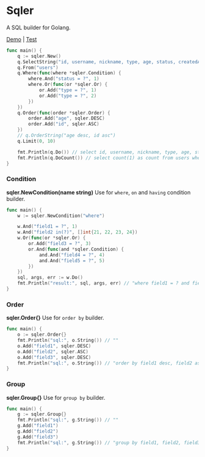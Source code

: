 # Sqler

A SQL builder for Golang.

[Demo](example/main.go) | [Test](sqler_test.go)

```go
func main() {
	q := sqler.New()
	q.SelectString("id, username, nickname, type, age, status, createdAt")
	q.From("users")
	q.Where(func(where *sqler.Condition) {
		where.And("status = ?", 1)
		where.Or(func(or *sqler.Or) {
			or.Add("type = ?", 1)
			or.Add("type = ?", 2)
		})
	})
	q.Order(func(order *sqler.Order) {
		order.Add("age", sqler.DESC)
		order.Add("id", sqler.ASC)
	})
	// q.OrderString("age desc, id asc")
	q.Limit(0, 10)

	fmt.Println(q.Do()) // select id, username, nickname, type, age, status, createdAt from users where status = ? and (type = ? or type = ?) order by age desc, id asc limit ?, ? [1 1 2 0 10] <nil>
	fmt.Println(q.DoCount()) // select count(1) as count from users where status = ? and (type = ? or type = ?) [1 1 2] <nil>
}
```

### Condition

**sqler.NewCondition(name string)** Use for `where`, `on` and `having` condition builder.

```go
func main() {
	w := sqler.NewCondition("where")

	w.And("field1 = ?", 1)
	w.And("field2 in(?)", []int{21, 22, 23, 24})
	w.Or(func(or *sqler.Or) {
		or.Add("field3 = ?", 3)
		or.And(func(and *sqler.Condition) {
			and.And("field4 = ?", 4)
			and.And("field5 = ?", 5)
		})
	})
	sql, args, err := w.Do()
	fmt.Println("result:", sql, args, err) // "where field1 = ? and field2 in(?, ?, ?, ?) and (field3 = ? or (field4 = ? and field5 = ?))" [1 21 22 23 24 3 4 5] <nil>
}
```

### Order

**sqler.Order{}** Use for `order by` builder.

```go
func main() {
	o := sqler.Order{}
	fmt.Println("sql:", o.String()) // ""
	o.Add("field1", sqler.DESC)
	o.Add("field2", sqler.ASC)
	o.Add("field3", sqler.DESC)
	fmt.Println("sql:", o.String()) // "order by field1 desc, field2 asc, field3 desc"
}
```

### Group

**sqler.Group{}** Use for `group by` builder.

```go
func main() {
	g := sqler.Group{}
	fmt.Println("sql:", g.String()) // ""
	g.Add("field1")
	g.Add("field2")
	g.Add("field3")
	fmt.Println("sql:", g.String()) // "group by field1, field2, field3"
}
```
